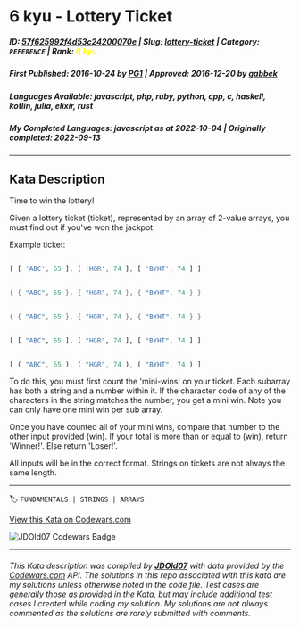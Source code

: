 # 6 kyu - Lottery Ticket

##### **ID**: [57f625992f4d53c24200070e](https://www.codewars.com/kata/57f625992f4d53c24200070e) | **Slug**: [lottery-ticket](https://www.codewars.com/kata/57f625992f4d53c24200070e) | **Category**: `REFERENCE` | **Rank**: <span style="color:yellow">6 kyu</span>

##### **First Published**: 2016-10-24 ***by*** [PG1](https://www.codewars.com/users/PG1) | **Approved**: 2016-12-20 ***by*** [gabbek](https://www.codewars.com/users/gabbek)

##### **Languages Available**: javascript, php, ruby, python, cpp, c, haskell, kotlin, julia, elixir, rust

##### **My Completed Languages**: javascript ***as at*** 2022-10-04 | **Originally completed**: 2022-09-13

---

## Kata Description


Time to win the lottery!



Given a lottery ticket (ticket), represented by an array of 2-value arrays, you must find out if you've won the jackpot. 



Example ticket:



```javascript

[ [ 'ABC', 65 ], [ 'HGR', 74 ], [ 'BYHT', 74 ] ]

```

```cpp

{ { "ABC", 65 }, { "HGR", 74 }, { "BYHT", 74 } }

```

```c

{ { "ABC", 65 }, { "HGR", 74 }, { "BYHT", 74 } }

```

```julia

[ [ "ABC", 65 ], [ "HGR", 74 ], [ "BYHT", 74 ] ]

```

```rust

[ ( "ABC", 65 ), ( "HGR", 74 ), ( "BYHT", 74 ) ]

```



To do this, you must first count the 'mini-wins' on your ticket.  Each subarray has both a string and a number within it. If the character code of any of the characters in the string matches the number, you get a mini win. Note you can only have one mini win per sub array.



Once you have counted all of your mini wins, compare that number to the other input provided (win). If your total is more than or equal to (win), return 'Winner!'. Else return 'Loser!'.



All inputs will be in the correct format. Strings on tickets are not always the same length.







---


🏷 `FUNDAMENTALS | STRINGS | ARRAYS`


[View this Kata on Codewars.com](https://www.codewars.com/kata/57f625992f4d53c24200070e)

![](https://www.codewars.com/users/jdold07/badges/large "JDOld07 Codewars Badge")

---

###### *This Kata description was compiled by [**JDOld07**](https://tpstech.dev) with data provided by the [Codewars.com](https://www.codewars.com) API.  The solutions in this repo associated with this kata are my solutions unless otherwise noted in the code file.  Test cases are generally those as provided in the Kata, but may include additional test cases I created while coding my solution.  My solutions are not always commented as the solutions are rarely submitted with comments.*
